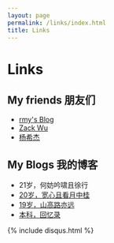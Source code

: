 ```yaml
---
layout: page
permalink: /links/index.html
title: Links
---
```


# Links

## My friends 朋友们

- [rmy's Blog](https://www.raomengyu.top/)
- [Zack Wu](https://www.zackwu.com/)
- [杨希杰](https://yang-xijie.github.io/)



## My Blogs 我的博客

- 21岁，何妨吟啸且徐行
- [20岁，宽心且看月中桂](https://caihanlin.com/blogs/20yrs)
- [19岁，山高路亦远](https://caihanlin.com/blogs/19yrs)
- [本科，回忆录](https://mieclance.club/bao/lance-memoirs)





{% include disqus.html %} 
